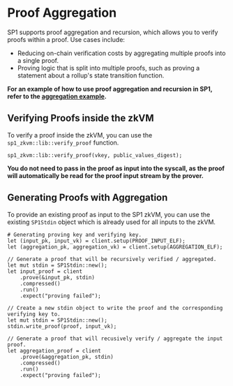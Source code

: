 # Proof Aggregation

SP1 supports proof aggregation and recursion, which allows you to verify proofs within a proof. Use cases include:

- Reducing on-chain verification costs by aggregating multiple proofs into a single proof.
- Proving logic that is split into multiple proofs, such as proving a statement about a rollup's state transition function.

**For an example of how to use proof aggregation and recursion in SP1, refer to the [aggregation example](https://github.com/succinctlabs/sp1/blob/main/examples/aggregation/script/src/main.rs).**

## Verifying Proofs inside the zkVM 

To verify a proof inside the zkVM, you can use the `sp1_zkvm::lib::verify_proof` function.

```rust,noplayground
sp1_zkvm::lib::verify_proof(vkey, public_values_digest);
```

**You do not need to pass in the proof as input into the syscall, as the proof will automatically be read for the proof input stream by the prover.**

## Generating Proofs with Aggregation

To provide an existing proof as input to the SP1 zkVM, you can use the existing `SP1Stdin` object
which is already used for all inputs to the zkVM.

```rust,noplayground
# Generating proving key and verifying key.
let (input_pk, input_vk) = client.setup(PROOF_INPUT_ELF);
let (aggregation_pk, aggregation_vk) = client.setup(AGGREGATION_ELF);

// Generate a proof that will be recursively verified / aggregated.
let mut stdin = SP1Stdin::new();
let input_proof = client
    .prove(&input_pk, stdin)
    .compressed()
    .run()
    .expect("proving failed");

// Create a new stdin object to write the proof and the corresponding verifying key to.
let mut stdin = SP1Stdin::new();
stdin.write_proof(proof, input_vk);

// Generate a proof that will recusively verify / aggregate the input proof.
let aggregation_proof = client
    .prove(&aggregation_pk, stdin)
    .compressed()
    .run()
    .expect("proving failed");

```

